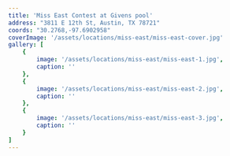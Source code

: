 ```yaml
---
title: 'Miss East Contest at Givens pool'
address: "3811 E 12th St, Austin, TX 78721"
coords: "30.2768,-97.6902958"
coverImage: '/assets/locations/miss-east/miss-east-cover.jpg'
gallery: [
    {
        image: '/assets/locations/miss-east/miss-east-1.jpg',
        caption: ''
    },
    {
        image: '/assets/locations/miss-east/miss-east-2.jpg',
        caption: ''
    },
    {
        image: '/assets/locations/miss-east/miss-east-3.jpg',
        caption: ''
    }
]
---
```

